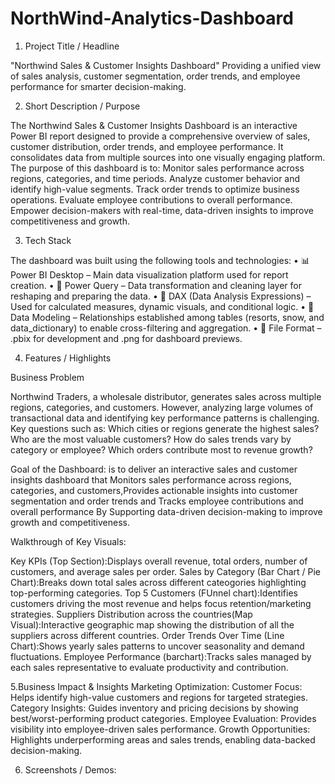 # NorthWind-Analytics-Dashboard
1. Project Title / Headline

"Northwind Sales & Customer Insights Dashboard"
 Providing a unified view of sales analysis, customer segmentation, order trends, and employee performance for smarter decision-making.

2. Short Description / Purpose

The Northwind Sales & Customer Insights Dashboard is an interactive Power BI report designed to provide a comprehensive overview of sales, customer distribution, order trends, and employee performance. It consolidates data from multiple sources into one visually engaging platform.
The purpose of this dashboard is to:
Monitor sales performance across regions, categories, and time periods.
Analyze customer behavior and identify high-value segments.
Track order trends to optimize business operations.
Evaluate employee contributions to overall performance.
Empower decision-makers with real-time, data-driven insights to improve competitiveness and growth.

3. Tech Stack

 The dashboard was built using the following tools and technologies:
• 📊 Power BI Desktop – Main data visualization platform used for report creation.
• 📂 Power Query – Data transformation and cleaning layer for reshaping and preparing the data.
• 🧠 DAX (Data Analysis Expressions) – Used for calculated measures, dynamic visuals, and conditional logic.
• 📝 Data Modeling – Relationships established among tables (resorts, snow, and data_dictionary) to enable cross-filtering and aggregation.
• 📁 File Format – .pbix for development and .png for dashboard previews.

4. Features / Highlights

Business Problem

Northwind Traders, a wholesale distributor, generates sales across multiple regions, categories, and customers. However, analyzing large volumes of transactional data and identifying key performance patterns is challenging.
Key questions such as:
Which cities or regions generate the highest sales?
Who are the most valuable customers?
How do sales trends vary by category or employee?
Which orders contribute most to revenue growth?

Goal of the Dashboard: is to deliver an interactive sales and customer insights dashboard that Monitors sales performance across regions, categories, and customers,Provides actionable insights into customer segmentation and order trends and Tracks employee contributions and overall performance By Supporting data-driven decision-making to improve growth and competitiveness.

Walkthrough of Key Visuals:

Key KPIs (Top Section):Displays overall revenue, total orders, number of customers, and average sales per order.
Sales by Category (Bar Chart / Pie Chart):Breaks down total sales across different cateogories highlighting top-performing categories.
Top 5 Customers (FUnnel chart):Identifies customers driving the most revenue and helps focus retention/marketing strategies.
Suppliers Distribution across the countries(Map Visual):Interactive geographic map showing the distribution  of all the suppliers across different countries.
Order Trends Over Time (Line Chart):Shows yearly sales patterns to uncover seasonality and demand fluctuations.
Employee Performance (barchart):Tracks sales managed by each sales representative to evaluate productivity and contribution.

5.Business Impact & Insights Marketing Optimization: 
    Customer Focus: Helps identify high-value customers and regions for targeted strategies.
    Category Insights: Guides inventory and pricing decisions by showing best/worst-performing product categories.
    Employee Evaluation: Provides visibility into employee-driven sales performance.
    Growth Opportunities: Highlights underperforming areas and sales trends, enabling data-backed decision-making.

6. Screenshots / Demos:

